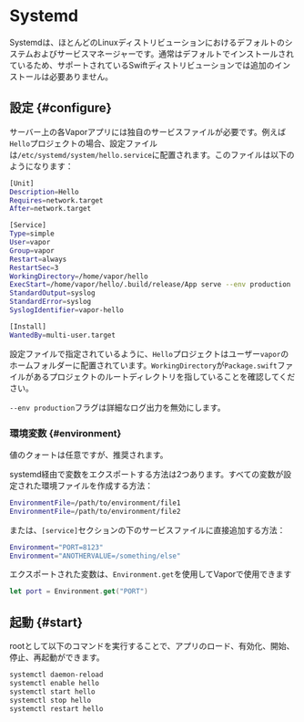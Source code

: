 # Systemd

Systemdは、ほとんどのLinuxディストリビューションにおけるデフォルトのシステムおよびサービスマネージャーです。通常はデフォルトでインストールされているため、サポートされているSwiftディストリビューションでは追加のインストールは必要ありません。

## 設定 {#configure}

サーバー上の各Vaporアプリには独自のサービスファイルが必要です。例えば`Hello`プロジェクトの場合、設定ファイルは`/etc/systemd/system/hello.service`に配置されます。このファイルは以下のようになります：

```sh
[Unit]
Description=Hello
Requires=network.target
After=network.target

[Service]
Type=simple
User=vapor
Group=vapor
Restart=always
RestartSec=3
WorkingDirectory=/home/vapor/hello
ExecStart=/home/vapor/hello/.build/release/App serve --env production
StandardOutput=syslog
StandardError=syslog
SyslogIdentifier=vapor-hello

[Install]
WantedBy=multi-user.target
```

設定ファイルで指定されているように、`Hello`プロジェクトはユーザー`vapor`のホームフォルダーに配置されています。`WorkingDirectory`が`Package.swift`ファイルがあるプロジェクトのルートディレクトリを指していることを確認してください。

`--env production`フラグは詳細なログ出力を無効にします。

### 環境変数 {#environment}
値のクォートは任意ですが、推奨されます。

systemd経由で変数をエクスポートする方法は2つあります。すべての変数が設定された環境ファイルを作成する方法：

```sh
EnvironmentFile=/path/to/environment/file1
EnvironmentFile=/path/to/environment/file2
```

または、`[service]`セクションの下のサービスファイルに直接追加する方法：

```sh
Environment="PORT=8123"
Environment="ANOTHERVALUE=/something/else"
```
エクスポートされた変数は、`Environment.get`を使用してVaporで使用できます

```swift
let port = Environment.get("PORT")
```

## 起動 {#start}

rootとして以下のコマンドを実行することで、アプリのロード、有効化、開始、停止、再起動ができます。

```sh
systemctl daemon-reload
systemctl enable hello
systemctl start hello
systemctl stop hello
systemctl restart hello
```